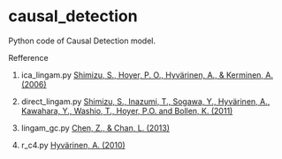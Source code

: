 # causal_detection

Python code of Causal Detection model.

Refference 

1. ica_lingam.py  [Shimizu, S., Hoyer, P. O., Hyvärinen, A., & Kerminen, A. (2006)](http://www.jmlr.org/papers/volume7/shimizu06a/shimizu06a.pdf) 

1. direct_lingam.py  [Shimizu, S., Inazumi, T., Sogawa, Y., Hyvärinen, A., Kawahara, Y., Washio, T., Hoyer, P.O. and Bollen, K. (2011)](http://www.jmlr.org/papers/volume12/shimizu11a/shimizu11a.pdf)

1. lingam_gc.py  [Chen, Z., & Chan, L. (2013)](https://pdfs.semanticscholar.org/a767/cac3b8a71ddbedff809b18ed78245aa6744d.pdf)

1. r_c4.py  [Hyvärinen, A. (2010)](http://proceedings.mlr.press/v13/hyvarinen10a/hyvarinen10a.pdf)
